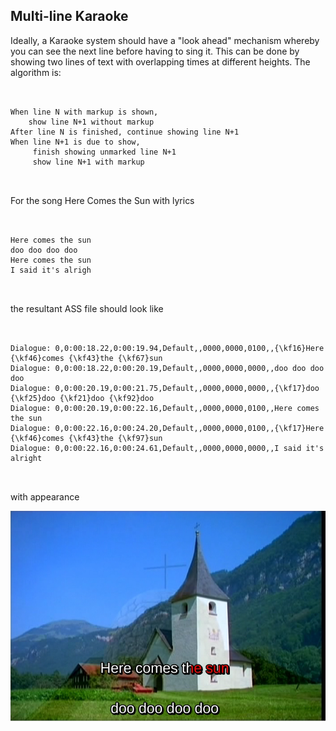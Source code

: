 
##  Multi-line Karaoke 


Ideally, a Karaoke system should have a "look ahead" mechanism whereby
you can see the next line before having to sing it. This can be done by
showing two lines of text with overlapping times at different heights.
The algorithm is:

```

	
When line N with markup is shown,
    show line N+1 without markup
After line N is finished, continue showing line N+1
When line N+1 is due to show,
     finish showing unmarked line N+1
     show line N+1 with markup
	
      
```





For the song Here Comes the Sun with lyrics

```

	
Here comes the sun
doo doo doo doo
Here comes the sun
I said it's alrigh
	
      
```


the resultant ASS file should look like

```

	
Dialogue: 0,0:00:18.22,0:00:19.94,Default,,0000,0000,0100,,{\kf16}Here {\kf46}comes {\kf43}the {\kf67}sun
Dialogue: 0,0:00:18.22,0:00:20.19,Default,,0000,0000,0000,,doo doo doo doo
Dialogue: 0,0:00:20.19,0:00:21.75,Default,,0000,0000,0000,,{\kf17}doo {\kf25}doo {\kf21}doo {\kf92}doo
Dialogue: 0,0:00:20.19,0:00:22.16,Default,,0000,0000,0100,,Here comes the sun
Dialogue: 0,0:00:22.16,0:00:24.20,Default,,0000,0000,0100,,{\kf17}Here {\kf46}comes {\kf43}the {\kf97}sun
Dialogue: 0,0:00:22.16,0:00:24.61,Default,,0000,0000,0000,,I said it's alright
	
      
```


with appearance


![alt text](multiline.png)
